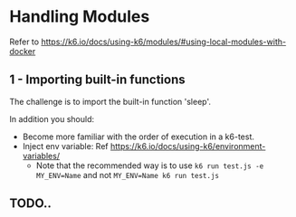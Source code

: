 # Handling Modules
Refer to https://k6.io/docs/using-k6/modules/#using-local-modules-with-docker

## 1 - Importing built-in functions
The challenge is to import the built-in function 'sleep'. 

In addition you should:
* Become more familiar with the order of execution in a k6-test.
* Inject env variable: Ref https://k6.io/docs/using-k6/environment-variables/
  * Note that the recommended way is to use `k6 run test.js -e MY_ENV=Name` and not `MY_ENV=Name k6 run test.js` 

## TODO..